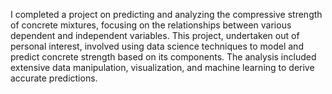 
I completed a project on predicting and analyzing the compressive strength of concrete mixtures, focusing on the relationships between various dependent and independent variables. This project, undertaken out of personal interest, involved using data science techniques to model and predict concrete strength based on its components. The analysis included extensive data manipulation, visualization, and machine learning to derive accurate predictions.
